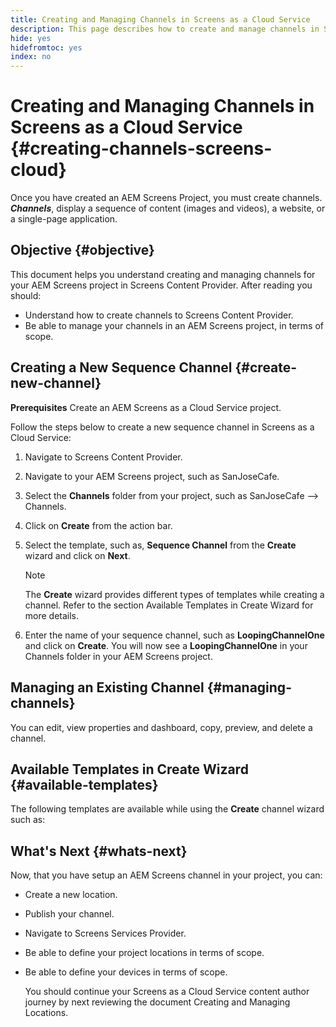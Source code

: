 ```yaml
---
title: Creating and Managing Channels in Screens as a Cloud Service
description: This page describes how to create and manage channels in Screens as a Cloud Service.
hide: yes
hidefromtoc: yes
index: no
---
```


# Creating and Managing Channels in Screens as a Cloud Service {#creating-channels-screens-cloud}

Once you have created an AEM Screens Project, you must create channels.
***Channels***, display a sequence of content (images and videos), a website, or a single-page application.

## Objective {#objective}

This document helps you understand creating and managing channels for your AEM Screens project in Screens Content Provider. After reading you should:

* Understand how to create channels to Screens Content Provider.
* Be able to manage your channels in an AEM Screens project, in terms of scope.

## Creating a New Sequence Channel {#create-new-channel}

**Prerequisites**
Create an AEM Screens as a Cloud Service project.

Follow the steps below to create a new sequence channel in Screens as a Cloud Service:

1. Navigate to Screens Content Provider.
1. Navigate to your AEM Screens project, such as SanJoseCafe.
1. Select the **Channels** folder from your project, such as SanJoseCafe --> Channels.
1. Click on **Create** from the action bar.
1. Select the template, such as, **Sequence Channel** from the **Create** wizard and click on **Next**.

   >[!NOTE]
   > The **Create** wizard provides different types of templates while creating a channel. Refer to the section Available Templates in Create Wizard for more details.

1. Enter the name of your sequence channel, such as **LoopingChannelOne** and click on **Create**.
   You will now see a **LoopingChannelOne** in your Channels folder in your AEM Screens project.

## Managing an Existing Channel {#managing-channels}

You can edit, view properties and dashboard, copy, preview, and delete a channel.

## Available Templates in Create Wizard {#available-templates}

The following templates are available while using the **Create** channel wizard such as:

## What's Next {#whats-next}

Now, that you have setup an AEM Screens channel in your project, you can:

* Create a new location.
* Publish your channel.
* Navigate to Screens Services Provider.
* Be able to define your project locations in terms of scope.
* Be able to define your devices in terms of scope.

  You should continue your Screens as a Cloud Service content author journey by next reviewing the document Creating and Managing Locations.